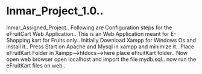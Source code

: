 # Inmar_Project_1.0..
Inmar_Assigned_Project..
Following are Configuration steps for the eFruitCart Web Application..
This is an Web Application meant for E-Shopping kart for Fruits only..
Initially Download Xampp for Windows Os and install it..
Press Start on Apache and Mysql in xampp and minimize it..
Place eFruitKart Folder in Xampp-->htdocs-->here place eFruitKart folder..
Now open web browser open localhost and import the file mydb.sql..
now run the eFruitKart files on web .
